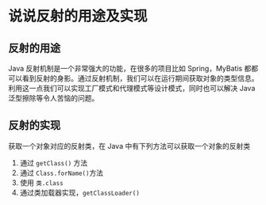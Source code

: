 # 说说反射的用途及实现
## 反射的用途
Java 反射机制是一个非常强大的功能，在很多的项目比如 Spring，MyBatis 都都可以看到反射的身影。通过反射机制，我们可以在运行期间获取对象的类型信息。利用这一点我们可以实现工厂模式和代理模式等设计模式，同时也可以解决 Java 泛型擦除等令人苦恼的问题。

## 反射的实现
获取一个对象对应的反射类，在 Java 中有下列方法可以获取一个对象的反射类

1. 通过 `getClass()` 方法
2. 通过 `Class.forName()`方法
3. 使用 `类.class`
4. 通过类加载器实现，`getClassLoader()`
